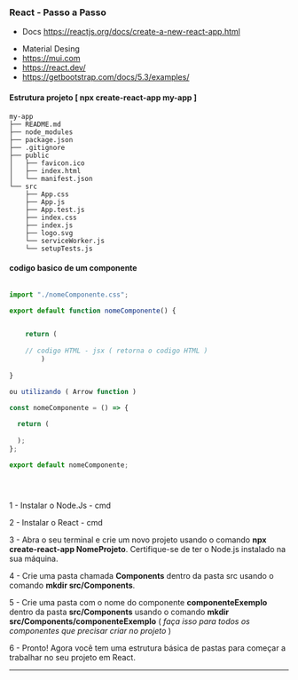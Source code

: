 ### React - Passo a Passo

- Docs  https://reactjs.org/docs/create-a-new-react-app.html
>    
- Material Desing 
- https://mui.com
- https://react.dev/
- https://getbootstrap.com/docs/5.3/examples/

#### Estrutura projeto [ npx create-react-app my-app ]

```
my-app
├── README.md
├── node_modules
├── package.json
├── .gitignore
├── public
│   ├── favicon.ico
│   ├── index.html
│   └── manifest.json
└── src
    ├── App.css
    ├── App.js
    ├── App.test.js
    ├── index.css
    ├── index.js
    ├── logo.svg
    └── serviceWorker.js
    └── setupTests.js

```

#### codigo basico de um componente

```javascript

import "./nomeComponente.css";

export default function nomeComponente() {


    return (
    
    // codigo HTML - jsx ( retorna o codigo HTML )
        )
        
}

ou utilizando ( Arrow function )

const nomeComponente = () => {
  
  return (
    
  );
};

export default nomeComponente;





```


1 - Instalar o Node.Js - cmd

2 - Instalar o React - cmd

3 - Abra o seu terminal e crie um novo projeto usando o comando **npx create-react-app NomeProjeto**. Certifique-se de ter o Node.js instalado na sua máquina.

4 - Crie uma pasta chamada **Components** dentro da pasta src usando o comando **mkdir src/Components**.

5 - Crie uma pasta com o nome do componente **componenteExemplo** dentro da pasta **src/Components** usando o comando **mkdir src/Components/componenteExemplo**
    ( _faça isso para todos os componentes que precisar criar no projeto_ )
    
6 - Pronto! Agora você tem uma estrutura básica de pastas para começar a trabalhar no seu projeto em React.   

--------------------------------------------------------------------------------------------------------------------
    

